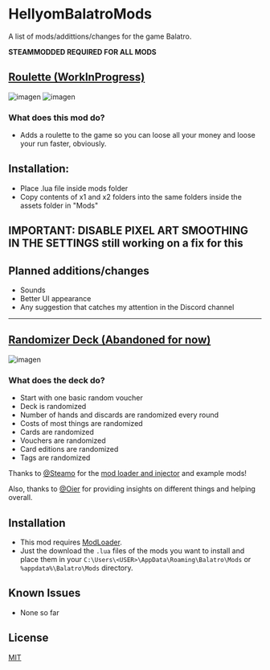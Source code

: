 # HellyomBalatroMods
A list of mods/addittions/changes for the game Balatro.

**STEAMMODDED REQUIRED FOR ALL MODS**

## [Roulette (WorkInProgress)](/Roulette)
![imagen](https://github.com/Hellyom/HellyomBalatroMods/assets/91801261/64f133b4-3fdd-49d7-b3c9-476ea77454a6)
![imagen](https://github.com/Hellyom/HellyomBalatroMods/assets/91801261/06b387f2-6ebc-4fc2-ad74-991990e6e155)

### What does this mod do?
- Adds a roulette to the game so you can loose all your money and loose your run faster, obviously.

## Installation:
- Place .lua file inside mods folder 
- Copy contents of x1 and x2 folders into the same folders inside the assets folder in "Mods"

## **IMPORTANT: DISABLE PIXEL ART SMOOTHING IN THE SETTINGS** still working on a fix for this

## Planned additions/changes
- Sounds
- Better UI appearance 
- Any suggestion that catches my attention in the Discord channel

---

## [Randomizer Deck (Abandoned for now)](/RandomizerDeck.lua)
![imagen](https://github.com/Hellyom/HellyomBalatroMods/assets/91801261/7669f4eb-3a7c-4b79-b125-d7c2ee084c46)
### What does the deck do?
- Start with one basic random voucher
- Deck is randomized
- Number of hands and discards are randomized every round
- Costs of most things are randomized
- Cards are randomized
- Vouchers are randomized
- Card editions are randomized
- Tags are randomized

Thanks to [@Steamo](https://github.com/Steamopollys) for the [mod loader and injector](https://github.com/Steamopollys/Steamodded/) and example mods!

Also, thanks to [@Oier](https://github.com/notoier) for providing insights on different things and helping overall.


  ## Installation
- This mod requires [ModLoader](https://github.com/Steamopollys/Steamodded/).
- Just the download the `.lua` files of the mods you want to install and place them in your `C:\Users\<USER>\AppData\Roaming\Balatro\Mods` or `%appdata%\Balatro\Mods` directory.

## Known Issues
- None so far

## License
[MIT](https://choosealicense.com/licenses/mit/)
